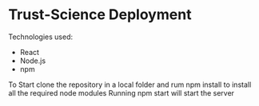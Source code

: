 # Trust-Science Deployment

Technologies used: 
 - React
 - Node.js
 - npm

To Start clone the repository in a local folder and rum npm install to install all the required node modules 
Running npm start will start the server
